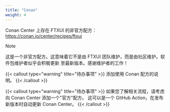 ```yaml
---
title: "Conan"
weight: 4
---
```


Conan Center 上存在 FTXUI 的非官方配方：
<https://conan.io/center/recipes/ftxui>

> [!note]
> 这是一个非官方配方。这意味着它不是由 FTXUI
> 团队维护，而是由社区维护。软件包维护者似乎会积极更新
> 至最新版本。感谢维护者的工作！


{{< callout type="warning" title="待办事项" >}}
添加使用 Conan 配方的说明。
{{< /callout >}}

{{< callout type="warning" title="待办事项" >}}
如果您了解相关流程，请考虑向 Conan Center 添加一个"官方"配方。
这可以是一个 GitHub Action，在发布新版本时自动更新 Conan Center。
{{< /callout >}}


<div class="section_buttons">
 
</div>
